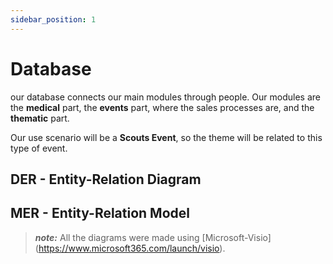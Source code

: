 ```yaml
---
sidebar_position: 1
---
```


# Database

our database connects our main modules through people. Our modules are the **medical** part, the **events** part,
where the sales processes are, and the **thematic** part.

Our use scenario will be a **Scouts Event**, so the theme will be related to this type of event.

## DER - Entity-Relation Diagram

<!-- ![alt text](img/der_database.png) -->

## MER - Entity-Relation Model

<!-- ![alt text](img/mer_database.png) -->

> **_note:_**  All the diagrams were made using [Microsoft-Visio] (https://www.microsoft365.com/launch/visio).